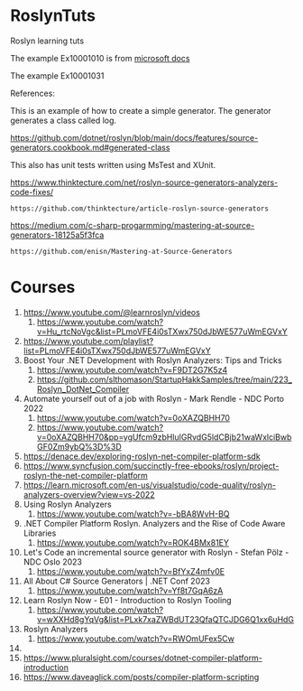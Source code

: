 # RoslynTuts
Roslyn learning tuts



The example Ex10001010 is from [microsoft docs](https://docs.microsoft.com/en-us/dotnet/csharp/roslyn-sdk/tutorials/how-to-write-csharp-analyzer-code-fix)

The example Ex10001031 

References:

This is an example of how to create a simple generator.
The generator generates a class called log.

https://github.com/dotnet/roslyn/blob/main/docs/features/source-generators.cookbook.md#generated-class

This also has unit tests written using MsTest and XUnit.

https://www.thinktecture.com/net/roslyn-source-generators-analyzers-code-fixes/

    https://github.com/thinktecture/article-roslyn-source-generators

https://medium.com/c-sharp-progarmming/mastering-at-source-generators-18125a5f3fca

    https://github.com/enisn/Mastering-at-Source-Generators


# Courses
1. https://www.youtube.com/@learnroslyn/videos
   1. https://www.youtube.com/watch?v=Hu_rtcNoVgc&list=PLmoVFE4i0sTXwx750dJbWE577uWmEGVxY
2. https://www.youtube.com/playlist?list=PLmoVFE4i0sTXwx750dJbWE577uWmEGVxY
3. Boost Your .NET Development with Roslyn Analyzers: Tips and Tricks
   1. https://www.youtube.com/watch?v=F9DT2G7K5z4
   2. https://github.com/slthomason/StartupHakkSamples/tree/main/223_Roslyn_DotNet_Compiler
4. Automate yourself out of a job with Roslyn - Mark Rendle - NDC Porto 2022
   1. https://www.youtube.com/watch?v=0oXAZQBHH70
   2. https://www.youtube.com/watch?v=0oXAZQBHH70&pp=ygUfcm9zbHluIGRvdG5ldCBjb21waWxlciBwbGF0Zm9ybQ%3D%3D
5. https://denace.dev/exploring-roslyn-net-compiler-platform-sdk
6.  https://www.syncfusion.com/succinctly-free-ebooks/roslyn/project-roslyn-the-net-compiler-platform
7.  https://learn.microsoft.com/en-us/visualstudio/code-quality/roslyn-analyzers-overview?view=vs-2022
8.  Using Roslyn Analyzers
    1.  https://www.youtube.com/watch?v=-bBA8WvH-BQ
9.  .NET Compiler Platform Roslyn. Analyzers and the Rise of Code Aware Libraries
    1.  https://www.youtube.com/watch?v=ROK4BMx81EY
10. Let's Code an incremental source generator with Roslyn - Stefan Pölz - NDC Oslo 2023
    1.  https://www.youtube.com/watch?v=BfYxZ4mfv0E
11. All About C# Source Generators | .NET Conf 2023
    1.  https://www.youtube.com/watch?v=Yf8t7GqA6zA
12. Learn Roslyn Now - E01 - Introduction to Roslyn Tooling
    1.  https://www.youtube.com/watch?v=wXXHd8gYqVg&list=PLxk7xaZWBdUT23QfaQTCJDG6Q1xx6uHdG
13. Roslyn Analyzers
    1.  https://www.youtube.com/watch?v=RWOmUFex5Cw
14. 
15. https://www.pluralsight.com/courses/dotnet-compiler-platform-introduction
16. https://www.daveaglick.com/posts/compiler-platform-scripting



